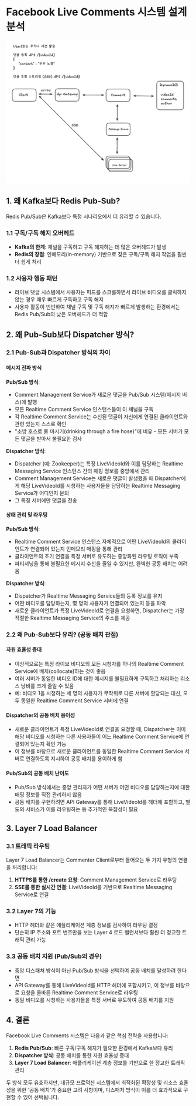 # Facebook Live Comments 시스템 설계 분석

![Facebook Live Comments Architecture](./FB-Live-Comments.png)

## 1. 왜 Kafka보다 Redis Pub-Sub?

Redis Pub/Sub은 Kafka보다 특정 시나리오에서 더 유리할 수 있습니다.

### 1.1 구독/구독 해지 오버헤드
- **Kafka의 한계**: 채널을 구독하고 구독 해지하는 데 많은 오버헤드가 발생
- **Redis의 장점**: 인메모리(in-memory) 기반으로 잦은 구독/구독 해지 작업을 훨씬 더 쉽게 처리

### 1.2 사용자 행동 패턴
- 라이브 댓글 시스템에서 사용자는 피드를 스크롤하면서 라이브 비디오를 클릭하지 않는 경우 매우 빠르게 구독하고 구독 해지
- 사용자 활동이 빈번하여 채널 구독 및 구독 해지가 빠르게 발생하는 환경에서는 Redis Pub/Sub의 낮은 오버헤드가 더 적합

## 2. 왜 Pub-Sub보다 Dispatcher 방식?

### 2.1 Pub-Sub과 Dispatcher 방식의 차이

#### 메시지 전파 방식
**Pub/Sub 방식**:
- Comment Management Service가 새로운 댓글을 Pub/Sub 시스템(메시지 버스)에 발행
- 모든 Realtime Comment Service 인스턴스들이 이 채널을 구독
- 각 Realtime Comment Service는 수신된 댓글이 자신에게 연결된 클라이언트와 관련 있는지 스스로 확인
- "소방 호스로 물 마시기(drinking through a fire hose)"에 비유 - 모든 서버가 모든 댓글을 받아서 불필요한 검사

**Dispatcher 방식**:
- Dispatcher (예: Zookeeper)는 특정 LiveVideoId와 이를 담당하는 Realtime Messaging Service 인스턴스 간의 매핑 정보를 중앙에서 관리
- Comment Management Service는 새로운 댓글이 발생했을 때 Dispatcher에게 해당 LiveVideoId를 시청하는 사용자들을 담당하는 Realtime Messaging Service가 어디인지 문의
- 그 특정 서버에만 댓글을 전송

#### 상태 관리 및 라우팅
**Pub/Sub 방식**:
- Realtime Comment Service 인스턴스 자체적으로 어떤 LiveVideoId의 클라이언트가 연결되어 있는지 인메모리 매핑을 통해 관리
- 클라이언트의 초기 연결을 특정 서버로 유도하는 중앙화된 라우팅 로직이 부족
- 파티셔닝을 통해 불필요한 메시지 수신을 줄일 수 있지만, 완벽한 공동 배치는 어려움

**Dispatcher 방식**:
- Dispatcher가 Realtime Messaging Service들의 등록 정보를 유지
- 어떤 비디오를 담당하는지, 몇 명의 사용자가 연결되어 있는지 등을 파악
- 새로운 클라이언트가 특정 LiveVideoId로 연결을 요청하면, Dispatcher는 가장 적절한 Realtime Messaging Service의 주소를 제공

### 2.2 왜 Pub-Sub보다 유리? (공동 배치 관점)

#### 자원 효율성 증대
- 이상적으로는 특정 라이브 비디오의 모든 시청자를 하나의 Realtime Comment Service에 배치(collocate)하는 것이 좋음
- 여러 서버가 동일한 비디오 ID에 대한 메시지를 불필요하게 구독하고 처리하는 리소스 낭비를 크게 줄일 수 있음
- 예: 비디오 1을 시청하는 세 명의 사용자가 무작위로 다른 서버에 할당되는 대신, 모두 동일한 Realtime Comment Service 서버에 연결

#### Dispatcher의 공동 배치 용이성
- 새로운 클라이언트가 특정 LiveVideoId로 연결을 요청할 때, Dispatcher는 이미 해당 비디오를 시청하는 다른 사용자들이 어느 Realtime Comment Service에 연결되어 있는지 확인 가능
- 이 정보를 바탕으로 새로운 클라이언트를 동일한 Realtime Comment Service 서버로 연결하도록 지시하여 공동 배치를 용이하게 함

#### Pub/Sub의 공동 배치 난이도
- Pub/Sub 방식에서는 중앙 관리자가 어떤 서버가 어떤 비디오를 담당하는지에 대한 매핑 정보를 직접 관리하지 않음
- 공동 배치를 구현하려면 API Gateway를 통해 LiveVideoId를 헤더에 포함하고, 별도의 서비스가 이를 라우팅하는 등 추가적인 복잡성이 필요

## 3. Layer 7 Load Balancer

### 3.1 트래픽 라우팅
Layer 7 Load Balancer는 Commenter Client로부터 들어오는 두 가지 유형의 연결을 처리합니다:

1. **HTTPS를 통한 /create 요청**: Comment Management Service로 라우팅
2. **SSE를 통한 실시간 연결**: LiveVideoId를 기반으로 Realtime Messaging Service로 연결

### 3.2 Layer 7의 기능
- HTTP 헤더와 같은 애플리케이션 계층 정보를 검사하여 라우팅 결정
- 단순히 IP 주소와 포트 번호만을 보는 Layer 4 로드 밸런서보다 훨씬 더 정교한 트래픽 관리 가능

### 3.3 공동 배치 지원 (Pub/Sub의 경우)
- 중앙 디스패처 방식이 아닌 Pub/Sub 방식을 선택하여 공동 배치를 달성하려 한다면
- API Gateway를 통해 LiveVideoId를 HTTP 헤더에 포함시키고, 이 정보를 바탕으로 요청을 올바른 Realtime Comment Service로 라우팅
- 동일 비디오를 시청하는 사용자들을 특정 서버로 유도하여 공동 배치를 지원

## 4. 결론

Facebook Live Comments 시스템은 다음과 같은 핵심 전략을 사용합니다:

1. **Redis Pub/Sub**: 빠른 구독/구독 해지가 필요한 환경에서 Kafka보다 유리
2. **Dispatcher 방식**: 공동 배치를 통한 자원 효율성 증대
3. **Layer 7 Load Balancer**: 애플리케이션 계층 정보를 기반으로 한 정교한 트래픽 관리

두 방식 모두 유효하지만, 대규모 프로덕션 시스템에서 최적화된 확장성 및 리소스 효율성을 위한 '공동 배치'가 중요한 고려 사항이며, 디스패처 방식이 이를 더 효과적으로 구현할 수 있어 선택됩니다.
